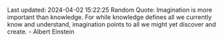 Last updated: 2024-04-02 15:22:25
Random Quote: Imagination is more important than knowledge. For while knowledge defines all we currently know and understand, imagination points to all we might yet discover and create. - Albert Einstein